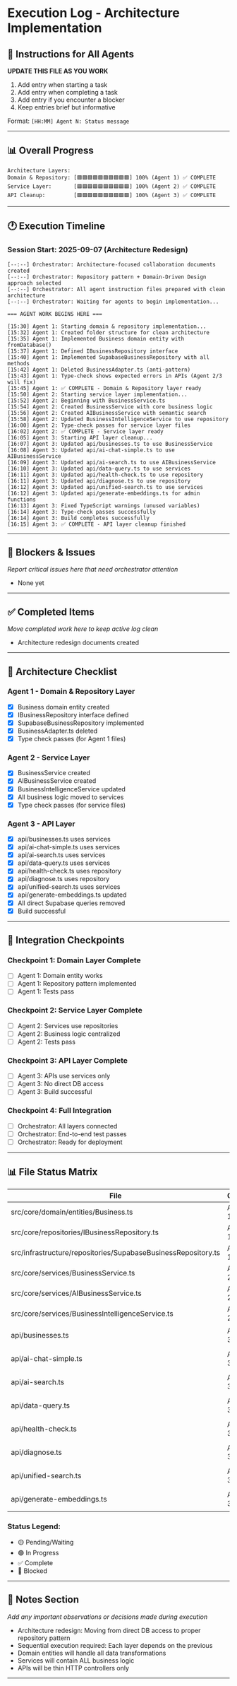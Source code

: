 # Execution Log - Architecture Implementation

## 📝 Instructions for All Agents

**UPDATE THIS FILE AS YOU WORK**
1. Add entry when starting a task
2. Add entry when completing a task
3. Add entry if you encounter a blocker
4. Keep entries brief but informative

Format: `[HH:MM] Agent N: Status message`

---

## 📊 Overall Progress

```
Architecture Layers:
Domain & Repository: [🟩🟩🟩🟩🟩🟩🟩🟩🟩🟩] 100% (Agent 1) ✅ COMPLETE
Service Layer:       [🟩🟩🟩🟩🟩🟩🟩🟩🟩🟩] 100% (Agent 2) ✅ COMPLETE
API Cleanup:         [🟩🟩🟩🟩🟩🟩🟩🟩🟩🟩] 100% (Agent 3) ✅ COMPLETE
```

---

## 🕐 Execution Timeline

### Session Start: 2025-09-07 (Architecture Redesign)

```
[--:--] Orchestrator: Architecture-focused collaboration documents created
[--:--] Orchestrator: Repository pattern + Domain-Driven Design approach selected
[--:--] Orchestrator: All agent instruction files prepared with clean architecture
[--:--] Orchestrator: Waiting for agents to begin implementation...

=== AGENT WORK BEGINS HERE ===

[15:30] Agent 1: Starting domain & repository implementation...
[15:32] Agent 1: Created folder structure for clean architecture
[15:35] Agent 1: Implemented Business domain entity with fromDatabase()
[15:37] Agent 1: Defined IBusinessRepository interface
[15:40] Agent 1: Implemented SupabaseBusinessRepository with all methods
[15:42] Agent 1: Deleted BusinessAdapter.ts (anti-pattern)
[15:43] Agent 1: Type-check shows expected errors in APIs (Agent 2/3 will fix)
[15:45] Agent 1: ✅ COMPLETE - Domain & Repository layer ready
[15:50] Agent 2: Starting service layer implementation...
[15:52] Agent 2: Beginning with BusinessService.ts
[15:54] Agent 2: Created BusinessService with core business logic
[15:56] Agent 2: Created AIBusinessService with semantic search
[15:58] Agent 2: Updated BusinessIntelligenceService to use repository
[16:00] Agent 2: Type-check passes for service layer files
[16:02] Agent 2: ✅ COMPLETE - Service layer ready
[16:05] Agent 3: Starting API layer cleanup...
[16:07] Agent 3: Updated api/businesses.ts to use BusinessService
[16:08] Agent 3: Updated api/ai-chat-simple.ts to use AIBusinessService
[16:09] Agent 3: Updated api/ai-search.ts to use AIBusinessService
[16:10] Agent 3: Updated api/data-query.ts to use services
[16:11] Agent 3: Updated api/health-check.ts to use repository
[16:11] Agent 3: Updated api/diagnose.ts to use repository
[16:12] Agent 3: Updated api/unified-search.ts to use services
[16:12] Agent 3: Updated api/generate-embeddings.ts for admin functions
[16:13] Agent 3: Fixed TypeScript warnings (unused variables)
[16:14] Agent 3: Type-check passes successfully
[16:14] Agent 3: Build completes successfully
[16:15] Agent 3: ✅ COMPLETE - API layer cleanup finished

```

---

## 🚨 Blockers & Issues

*Report critical issues here that need orchestrator attention*

- None yet

---

## ✅ Completed Items

*Move completed work here to keep active log clean*

- Architecture redesign documents created

---

## 📝 Architecture Checklist

### Agent 1 - Domain & Repository Layer
- [x] Business domain entity created
- [x] IBusinessRepository interface defined
- [x] SupabaseBusinessRepository implemented
- [x] BusinessAdapter.ts deleted
- [x] Type check passes (for Agent 1 files)

### Agent 2 - Service Layer
- [x] BusinessService created
- [x] AIBusinessService created
- [x] BusinessIntelligenceService updated
- [x] All business logic moved to services
- [x] Type check passes (for service files)

### Agent 3 - API Layer
- [x] api/businesses.ts uses services
- [x] api/ai-chat-simple.ts uses services
- [x] api/ai-search.ts uses services
- [x] api/data-query.ts uses services
- [x] api/health-check.ts uses repository
- [x] api/diagnose.ts uses repository
- [x] api/unified-search.ts uses services
- [x] api/generate-embeddings.ts updated
- [x] All direct Supabase queries removed
- [x] Build successful

---

## 🔄 Integration Checkpoints

### Checkpoint 1: Domain Layer Complete
- [ ] Agent 1: Domain entity works
- [ ] Agent 1: Repository pattern implemented
- [ ] Agent 1: Tests pass

### Checkpoint 2: Service Layer Complete
- [ ] Agent 2: Services use repositories
- [ ] Agent 2: Business logic centralized
- [ ] Agent 2: Tests pass

### Checkpoint 3: API Layer Complete
- [ ] Agent 3: APIs use services only
- [ ] Agent 3: No direct DB access
- [ ] Agent 3: Build successful

### Checkpoint 4: Full Integration
- [ ] Orchestrator: All layers connected
- [ ] Orchestrator: End-to-end test passes
- [ ] Orchestrator: Ready for deployment

---

## 📊 File Status Matrix

| File | Owner | Status | Layer |
|------|-------|--------|-------|
| src/core/domain/entities/Business.ts | Agent 1 | ✅ Complete | Domain |
| src/core/repositories/IBusinessRepository.ts | Agent 1 | ✅ Complete | Repository |
| src/infrastructure/repositories/SupabaseBusinessRepository.ts | Agent 1 | ✅ Complete | Infrastructure |
| src/core/services/BusinessService.ts | Agent 2 | ✅ Complete | Service |
| src/core/services/AIBusinessService.ts | Agent 2 | ✅ Complete | Service |
| src/core/services/BusinessIntelligenceService.ts | Agent 2 | ✅ Complete | Service |
| api/businesses.ts | Agent 3 | 🟡 Waiting | API |
| api/ai-chat-simple.ts | Agent 3 | 🟡 Waiting | API |
| api/ai-search.ts | Agent 3 | 🟡 Waiting | API |
| api/data-query.ts | Agent 3 | 🟡 Waiting | API |
| api/health-check.ts | Agent 3 | 🟡 Waiting | API |
| api/diagnose.ts | Agent 3 | 🟡 Waiting | API |
| api/unified-search.ts | Agent 3 | 🟡 Waiting | API |
| api/generate-embeddings.ts | Agent 3 | 🟡 Waiting | API |

### Status Legend:
- 🟡 Pending/Waiting
- 🟢 In Progress
- ✅ Complete
- 🔴 Blocked

---

## 📝 Notes Section

*Add any important observations or decisions made during execution*

- Architecture redesign: Moving from direct DB access to proper repository pattern
- Sequential execution required: Each layer depends on the previous
- Domain entities will handle all data transformations
- Services will contain ALL business logic
- APIs will be thin HTTP controllers only

---